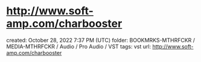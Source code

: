 # http://www.soft-amp.com/charbooster

created: October 28, 2022 7:37 PM (UTC)
folder: BOOKMRKS-MTHRFCKR / MEDIA-MTHRFCKR / Audio / Pro Audio / VST
tags: vst
url: http://www.soft-amp.com/charbooster